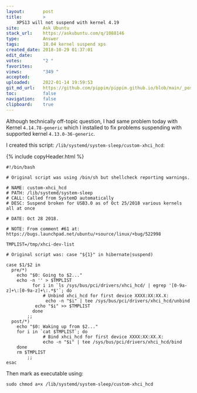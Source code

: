 ```yaml
---
layout:       post
title:        >
    XPS13 will not suspend with kernel 4.19
site:         Ask Ubuntu
stack_url:    https://askubuntu.com/q/1088146
type:         Answer
tags:         18.04 kernel suspend xps
created_date: 2018-10-29 01:37:01
edit_date:    
votes:        "2 "
favorites:    
views:        "349 "
accepted:     
uploaded:     2022-01-14 19:59:53
git_md_url:   https://github.com/pippim/pippim.github.io/blob/main/_posts/2018/2018-10-29-XPS13-will-not-suspend-with-kernel-4.19.md
toc:          false
navigation:   false
clipboard:    true
---
```


Although technically off-topic question, I had same problem today with Kernel `4.14.78-generic` which I installed to fix problems suspending with supported kernel `4.13.0-36-generic`.

<!-- Language-all: lang-bash -->

I created this script: `/lib/systemd/system-sleep/custom-xhci_hcd`:

{% include copyHeader.html %}
``` 
#!/bin/bash

# Original script was using /bin/sh but shellcheck reporting warnings.

# NAME: custom-xhci_hcd
# PATH: /lib/systemd/system-sleep
# CALL: Called from SystemD automatically
# DESC: Suspend broken for USB3.0 as of Oct 25/2018 various kernels all at once

# DATE: Oct 28 2018.

# NOTE: From comment #61 at: https://bugs.launchpad.net/ubuntu/+source/linux/+bug/522998

TMPLIST=/tmp/xhci-dev-list

# Original script was: case "${1}" in hibernate|suspend)

case $1/$2 in
  pre/*)
    echo "$0: Going to $2..."
    echo -n '' > $TMPLIST
          for i in `ls /sys/bus/pci/drivers/xhci_hcd/ | egrep '[0-9a-z]+\:[0-9a-z]+\:.*$'`; do
              # Unbind xhci_hcd for first device XXXX:XX:XX.X:
               echo -n "$i" | tee /sys/bus/pci/drivers/xhci_hcd/unbind
           echo "$i" >> $TMPLIST
          done
        ;;
  post/*)
    echo "$0: Waking up from $2..."
    for i in `cat $TMPLIST`; do
              # Bind xhci_hcd for first device XXXX:XX:XX.X:
              echo -n "$i" | tee /sys/bus/pci/drivers/xhci_hcd/bind
    done
    rm $TMPLIST
        ;;
esac

```

Then mark as executable using:

``` 
sudo chmod a+x /lib/systemd/system-sleep/custom-xhci_hcd

```
